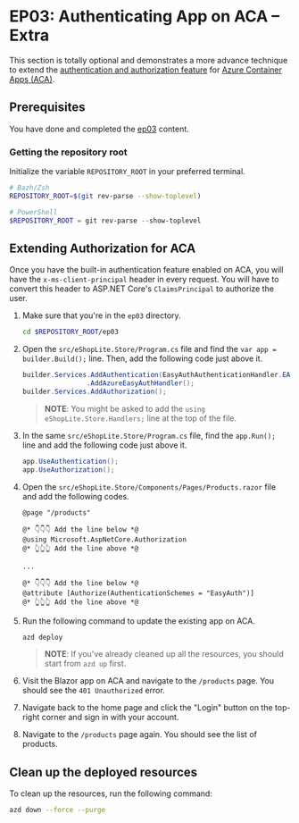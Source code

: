 # EP03: Authenticating App on ACA &ndash; Extra

This section is totally optional and demonstrates a more advance technique to extend the [authentication and authorization feature](https://learn.microsoft.com/azure/container-apps/authentication) for [Azure Container Apps (ACA)](https://learn.microsoft.com/azure/container-apps/overview).

## Prerequisites

You have done and completed the [ep03](README.md) content.

### Getting the repository root

Initialize the variable `REPOSITORY_ROOT` in your preferred terminal.

```bash
# Bazh/Zsh
REPOSITORY_ROOT=$(git rev-parse --show-toplevel)
```

```powershell
# PowerShell
$REPOSITORY_ROOT = git rev-parse --show-toplevel
```

## Extending Authorization for ACA

Once you have the built-in authentication feature enabled on ACA, you will have the `x-ms-client-principal` header in every request. You will have to convert this header to ASP.NET Core's `ClaimsPrincipal` to authorize the user.

1. Make sure that you're in the `ep03` directory.

    ```bash
    cd $REPOSITORY_ROOT/ep03
    ```

1. Open the `src/eShopLite.Store/Program.cs` file and find the `var app = builder.Build();` line. Then, add the following code just above it.

    ```csharp
    builder.Services.AddAuthentication(EasyAuthAuthenticationHandler.EASY_AUTH_SCHEME_NAME)
                    .AddAzureEasyAuthHandler();
    builder.Services.AddAuthorization();
    ```

   > **NOTE**: You might be asked to add the `using eShopLite.Store.Handlers;` line at the top of the file.

1. In the same `src/eShopLite.Store/Program.cs` file, find the `app.Run();` line and add the following code just above it.

    ```csharp
    app.UseAuthentication();
    app.UseAuthorization();
    ```

1. Open the `src/eShopLite.Store/Components/Pages/Products.razor` file and add the following codes.

    ```razor
    @page "/products"
    
    @* 👇👇👇 Add the line below *@
    @using Microsoft.AspNetCore.Authorization
    @* 👆👆👆 Add the line above *@
    
    ...
    
    @* 👇👇👇 Add the line below *@
    @attribute [Authorize(AuthenticationSchemes = "EasyAuth")]
    @* 👆👆👆 Add the line above *@
    ```

1. Run the following command to update the existing app on ACA.

    ```bash
    azd deploy
    ```

   > **NOTE**: If you've already cleaned up all the resources, you should start from `azd up` first.

1. Visit the Blazor app on ACA and navigate to the `/products` page. You should see the `401 Unauthorized` error.
1. Navigate back to the home page and click the "Login" button on the top-right corner and sign in with your account.
1. Navigate to the `/products` page again. You should see the list of products.

## Clean up the deployed resources

To clean up the resources, run the following command:

```bash
azd down --force --purge
```
